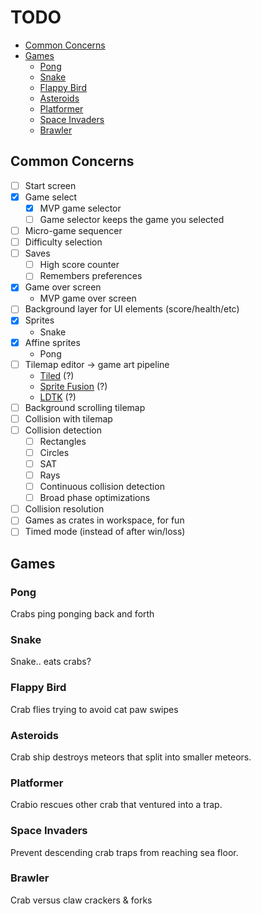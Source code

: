 # TODO

<!-- vim-markdown-toc GFM -->

* [Common Concerns](#common-concerns)
* [Games](#games)
    * [Pong](#pong)
    * [Snake](#snake)
    * [Flappy Bird](#flappy-bird)
    * [Asteroids](#asteroids)
    * [Platformer](#platformer)
    * [Space Invaders](#space-invaders)
    * [Brawler](#brawler)

<!-- vim-markdown-toc -->

## Common Concerns

* [ ] Start screen
* [x] Game select
    * [x] MVP game selector
    * [ ] Game selector keeps the game you selected
* [ ] Micro-game sequencer
* [ ] Difficulty selection
* [ ] Saves
    * [ ] High score counter
    * [ ] Remembers preferences
* [x] Game over screen
    * MVP game over screen
* [ ] Background layer for UI elements (score/health/etc)
* [x] Sprites
    * Snake
* [x] Affine sprites
    * Pong
* [ ] Tilemap editor -> game art pipeline
    * [Tiled](https://www.mapeditor.org/) (?)
    * [Sprite Fusion](https://www.spritefusion.com/) (?)
    * [LDTK](https://ldtk.io/) (?)
* [ ] Background scrolling tilemap
* [ ] Collision with tilemap
* [ ] Collision detection
    * [ ] Rectangles
    * [ ] Circles
    * [ ] SAT
    * [ ] Rays
    * [ ] Continuous collision detection
    * [ ] Broad phase optimizations
* [ ] Collision resolution
* [ ] Games as crates in workspace, for fun
* [ ] Timed mode (instead of after win/loss)

## Games

### Pong

Crabs ping ponging back and forth

### Snake

Snake.. eats crabs?

### Flappy Bird

Crab flies trying to avoid cat paw swipes

### Asteroids

Crab ship destroys meteors that split into smaller meteors.

### Platformer

Crabio rescues other crab that ventured into a trap.

### Space Invaders

Prevent descending crab traps from reaching sea floor.

### Brawler

Crab versus claw crackers & forks
